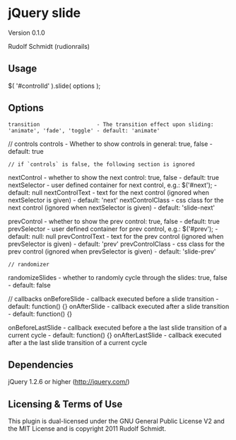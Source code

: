 jQuery slide
============

Version 0.1.0

Rudolf Schmidt (rudionrails)


Usage 
-----

  $( '#controlId' ).slide( options );


Options
-------

	transition 					- The transition effect upon sliding: 'animate', 'fade', 'toggle' - default: 'animate'

  // controls
  controls 						- Whether to show controls in general: true, false - default: true
	
	// if `controls` is false, the following section is ignored
  nextControl					- whether to show the next control: true, false - default: true
  nextSelector				- user defined container for next control, e.g.: $('#next'); - default: null
  nextControlText 		- text for the next control (ignored when nextSelector is given) - default: 'next'
  nextControlClass 		- css class for the next control (ignored when nextSelector is given) - default: 'slide-next'

  prevControl					- whether to show the prev control: true, false - default: true
  prevSelector				- user defined container for prev control, e.g.: $('#prev'); - default: null: null
  prevControlText			- text for the prev control (ignored when prevSelector is given) - default: 'prev'
  prevControlClass		- css class for the prev control (ignored when prevSelector is given) - default: 'slide-prev'

	// randomizer
  randomizeSlides			- whether to randomly cycle through the slides: true, false - default: false
  
  // callbacks
  onBeforeSlide				- callback executed before a slide transition - default: function() {}
  onAfterSlide 				- callback executed after a slide transition - default: function() {}
  
  onBeforeLastSlide		- callback executed before a the last slide transition of a current cycle - default: function() {}
  onAfterLastSlide		- callback executed after a the last slide transition of a current cycle


Dependencies
------------

jQuery 1.2.6 or higher (http://jquery.com/)


Licensing & Terms of Use
------------------------

This plugin is dual-licensed under the GNU General Public License V2 and the MIT License and
is copyright 2011 Rudolf Schmidt.


